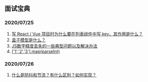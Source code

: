 ## 面试宝典
### 2020/07/25
1. [写 React / Vue 项目时为什么要在列表组件中写 key，其作用是什么？](./vue/1.md) 
2. [盒子模型是什么？](./html/1.md)
3. [JS数字精度丢失的一些典型问题以及解决办法](./javascript/1.md)
4. [['1','2','3'].map(parseInt)](./javascript/2.md)

### 2020/07/26
1. [什么是防抖和节流？有什么区别？如何实现？](./html/2.md)